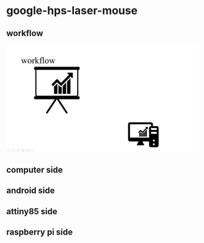 ﻿# google-hps-laser-mouse
## workflow
![image](https://github.com/Claude0311/google-hps-laser-mouse/blob/main/workflow.gif)
## computer side
## android side
## attiny85 side
## raspberry pi side
